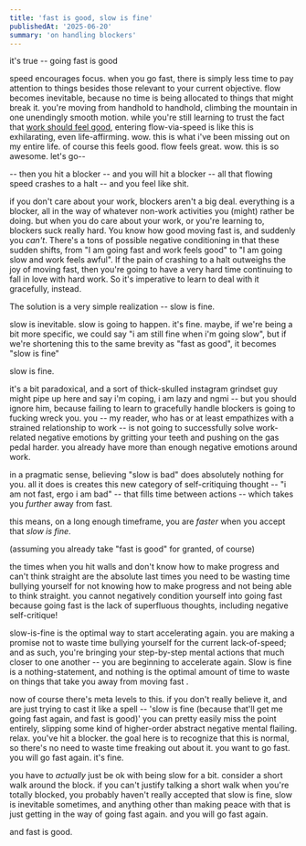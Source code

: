 ```yaml
---
title: 'fast is good, slow is fine'
publishedAt: '2025-06-20'
summary: 'on handling blockers'
---
```


it's true -- going fast is good

speed encourages focus. when you go fast, there is simply less time to pay attention to things besides those relevant to your current objective. flow becomes inevitable, because no time is being allocated to things that might break it. you're moving from handhold to handhold, climbing the mountain in one unendingly smooth motion. while you're still learning to trust the fact that [work should feel good](./work.md), entering flow-via-speed is like this is exhilarating, even life-affirming. wow. this is what i've been missing out on my entire life. of course this feels good. flow feels great. wow. this is so awesome. let's go--
 
-- then you hit a blocker -- and you will hit a blocker -- all that flowing speed crashes to a halt -- and you feel like shit. 

if you don't care about your work, blockers aren't a big deal. everything is a blocker, all in the way of whatever non-work activities you (might) rather be doing. but when you do care about your work, or you're learning to, blockers suck really hard. You know how good moving fast is, and suddenly you _can't_. There's a tons of possible negative conditioning in that these sudden shifts, from "I am going fast and work feels good" to "I am going slow and work feels awful". If the pain of crashing to a halt outweighs the joy of moving fast, then you're going to have a very hard time continuing to fall in love with hard work. So it's imperative to learn to deal with it gracefully, instead. 

The solution is a very simple realization -- slow is fine.

slow is inevitable. slow is going to happen. it's fine. maybe, if we're being a bit more specific, we could say "i am still fine when i'm going slow", but if we're shortening this to the same brevity as "fast as good", it becomes "slow is fine"

slow is fine.

it's a bit paradoxical, and a sort of thick-skulled instagram grindset guy might pipe up here and say i'm coping, i am lazy and ngmi -- but you should ignore him, because failing to learn to gracefully handle blockers is going to fucking wreck you. you -- my reader, who has or at least empathizes with a strained relationship to work -- is not going to successfully solve work-related negative emotions by gritting your teeth and pushing on the gas pedal harder. you already have more than enough negative emotions around work.

in a pragmatic sense, believing "slow is bad" does absolutely nothing for you. all it does is creates this new category of self-critiquing thought -- "i am not fast, ergo i am bad" -- that fills time between actions -- which takes you _further_ away from fast. 

this means, on a long enough timeframe, you are _faster_ when you accept that _slow is fine_. 

(assuming you already take "fast is good" for granted, of course)

the times when you hit walls and don't know how to make progress and can't think straight are the absolute last times you need to be wasting time bullying yourself for not knowing how to make progress and not being able to think straight. you cannot negatively condition yourself into going fast because going fast is the lack of superfluous thoughts, including negative self-critique!

slow-is-fine is the optimal way to start accelerating again. you are making a promise not to waste time bullying yourself for the current lack-of-speed; and as such, you're bringing your step-by-step mental actions that much closer to one another -- you are beginning to accelerate again. Slow is fine is a nothing-statement, and nothing is the optimal amount of time to waste on things that take you away from moving fast .

now of course there's meta levels to this. if you don't really believe it, and are just trying to cast it like a spell -- 'slow is fine (because that'll get me going fast again, and fast is good)' you can pretty easily miss the point entirely, slipping some kind of higher-order abstract negative mental flailing. relax. you've hit a blocker. the goal here is to recognize that this is normal, so there's no need to waste time freaking out about it. you want to go fast. you will go fast again. it's fine. 

you have to _actually_ just be ok with being slow for a bit. consider a short walk around the block. if you can't justify talking a short walk when you're totally blocked, you probably haven't really accepted that slow is fine, slow is inevitable sometimes, and anything other than making peace with that is just getting in the way of going fast again. and you will go fast again. 

and fast is good. 
